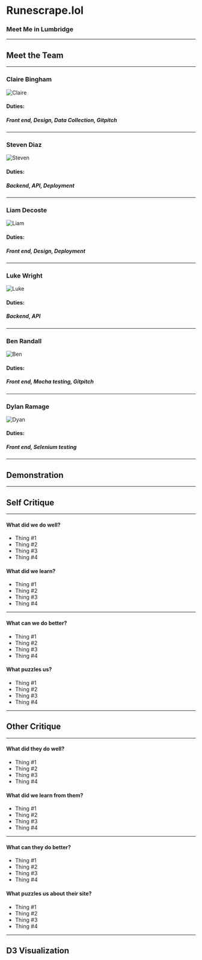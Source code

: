 # Runescrape.lol
### Meet Me in Lumbridge

---

## Meet the Team

---

### Claire Bingham
![Claire](backend/app/static/img/claire.png)

#### Duties:
##### Front end, Design, Data Collection, Gitpitch
---

### Steven Diaz
![Steven](backend/app/static/img/steven.jpg)

#### Duties:
##### Backend, API, Deployment
---

### Liam Decoste
![Liam](backend/app/static/img/liam.jpg)

#### Duties:
##### Front end, Design, Deployment
---

### Luke Wright
![Luke](backend/app/static/img/luke.jpg)

#### Duties:
##### Backend, API
---

### Ben Randall
![Ben](backend/app/static/img/ben.png)

#### Duties:
##### Front end, Mocha testing, Gitpitch
---

### Dylan Ramage
![Dyan](backend/app/static/img/dylan.jpg)

#### Duties: 
##### Front end, Selenium testing

---

## Demonstration

---

## Self Critique

---

#### What did we do well?

* Thing #1
* Thing #2
* Thing #3
* Thing #4

#### What did we learn?

* Thing #1
* Thing #2
* Thing #3
* Thing #4

---

#### What can we do better?

* Thing #1
* Thing #2
* Thing #3
* Thing #4

#### What puzzles us?

* Thing #1
* Thing #2
* Thing #3
* Thing #4

---

## Other Critique

---

#### What did they do well?

* Thing #1
* Thing #2
* Thing #3
* Thing #4

#### What did we learn from them?

* Thing #1
* Thing #2
* Thing #3
* Thing #4

---

#### What can they do better?

* Thing #1
* Thing #2
* Thing #3
* Thing #4

#### What puzzles us about their site?

* Thing #1
* Thing #2
* Thing #3
* Thing #4

---

## D3 Visualization


